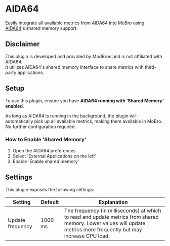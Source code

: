 # AIDA64

Easily integrate all available metrics from AIDA64 into MoBro using [AIDA64](https://www.aida64.com/)'s shared memory
support.

## Disclaimer

This plugin is developed and provided by ModBros and is not affiliated with AIDA64.  
It utilizes AIDA64's shared memory interface to share metrics with third-party applications.

## Setup

To use this plugin, ensure you have **AIDA64 running with 'Shared Memory' enabled**.

As long as AIDA64 is running in the background, the plugin will automatically pick up all available metrics, making them
available in MoBro.  
No further configuration required.

### How to Enable 'Shared Memory'

1. Open the AIDA64 preferences
2. Select 'External Applications on the left'
3. Enable 'Enable shared memory'

## Settings

This plugin exposes the following settings:

| Setting          | Default | Explanation                                                                                                                                                         |
|------------------|---------|---------------------------------------------------------------------------------------------------------------------------------------------------------------------|
| Update frequency | 1000 ms | The frequency (in milliseconds) at which to read and update metrics from shared memory. Lower values will update metrics more frequently but may increase CPU load. |
